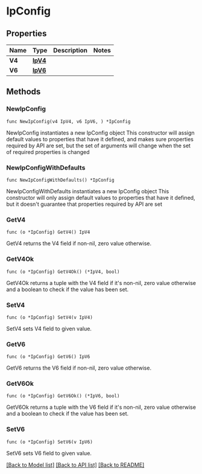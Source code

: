 # IpConfig

## Properties

Name | Type | Description | Notes
------------ | ------------- | ------------- | -------------
**V4** | [**IpV4**](IpV4.md) |  | 
**V6** | [**IpV6**](IpV6.md) |  | 

## Methods

### NewIpConfig

`func NewIpConfig(v4 IpV4, v6 IpV6, ) *IpConfig`

NewIpConfig instantiates a new IpConfig object
This constructor will assign default values to properties that have it defined,
and makes sure properties required by API are set, but the set of arguments
will change when the set of required properties is changed

### NewIpConfigWithDefaults

`func NewIpConfigWithDefaults() *IpConfig`

NewIpConfigWithDefaults instantiates a new IpConfig object
This constructor will only assign default values to properties that have it defined,
but it doesn't guarantee that properties required by API are set

### GetV4

`func (o *IpConfig) GetV4() IpV4`

GetV4 returns the V4 field if non-nil, zero value otherwise.

### GetV4Ok

`func (o *IpConfig) GetV4Ok() (*IpV4, bool)`

GetV4Ok returns a tuple with the V4 field if it's non-nil, zero value otherwise
and a boolean to check if the value has been set.

### SetV4

`func (o *IpConfig) SetV4(v IpV4)`

SetV4 sets V4 field to given value.


### GetV6

`func (o *IpConfig) GetV6() IpV6`

GetV6 returns the V6 field if non-nil, zero value otherwise.

### GetV6Ok

`func (o *IpConfig) GetV6Ok() (*IpV6, bool)`

GetV6Ok returns a tuple with the V6 field if it's non-nil, zero value otherwise
and a boolean to check if the value has been set.

### SetV6

`func (o *IpConfig) SetV6(v IpV6)`

SetV6 sets V6 field to given value.



[[Back to Model list]](../README.md#documentation-for-models) [[Back to API list]](../README.md#documentation-for-api-endpoints) [[Back to README]](../README.md)



